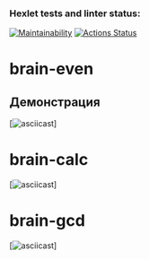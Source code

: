 ### Hexlet tests and linter status:
[![Maintainability](https://api.codeclimate.com/v1/badges/4d55453efea58732ac3e/maintainability)](https://codeclimate.com/github/Nikolaykrasnov/python-project-49/maintainability)
[![Actions Status](https://github.com/Nikolaykrasnov/python-project-49/actions/workflows/hexlet-check.yml/badge.svg)](https://github.com/Nikolaykrasnov/python-project-49/actions)

# brain-even
## Демонстрация
[![asciicast](https://asciinema.org/a/whwgecl9jsrv3Lpx3f3ZFSB2s)]

# brain-calc 
[![asciicast](https://asciinema.org/a/QXug5ioP7fLAqf3yoD9UjBDoM)]

# brain-gcd
[![asciicast](https://asciinema.org/a/wmrX3cyaPFNIHm2NpBFm05tNm)]

